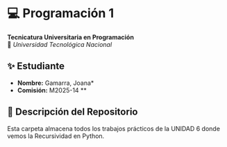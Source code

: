 # 💻 Programación 1  
**Tecnicatura Universitaria en Programación**  
📍 *Universidad Tecnológica Nacional*  

## ✨ Estudiante  
- **Nombre:** Gamarra, Joana*  
- **Comisión:** M2025-14 **  

## 📂 Descripción del Repositorio  
Esta carpeta almacena todos los trabajos prácticos de la UNIDAD 6 donde vemos la Recursividad en Python. 
